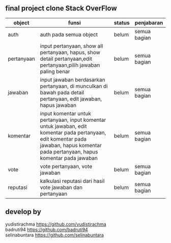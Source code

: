 ## final project clone Stack OverFlow

| object     | funsi                                                                                                                                                                                 | status | penjabaran   |
| ---------- | ------------------------------------------------------------------------------------------------------------------------------------------------------------------------------------- | ------ | ------------ |
| auth       | auth pada semua object                                                                                                                                                                | belum  | semua bagian |
| pertanyaan | input pertanyaan, show all pertanyaan, hapus, show detail pertanyaan,edit pertanyaan,pilih jawaban paling benar                                                                       | belum  | semua bagian |
| jawaban    | input jawaban berdasarkan pertanyaan, di munculkan di bawah pada detail pertanyaan, edit jawaban, hapus jawaban                                                                       | belum  | semua bagian |
| komentar   | input komentar untuk pertanyaan, input komentar untuk jawaban, edit komentar pada pertanyaan, edit komentar pada jawaban, hapus komentar pada pertanyaan, hapus komentar pada jawaban | belum  | semua bagian |
| vote       | vote pertanyaan, vote jawaban                                                                                                                                                         | belum  | semua bagian |
| reputasi   | kalkulasi reputasi dari hasil vote jawaban dan pertanyaan                                                                                                                             | belum  | semua bagian |

## develop by

yudistirachma https://github.com/yudistirachma <br>
badruti94 https://github.com/badruti94 <br>
selinabuntara https://github.com/selinabuntara <br>
